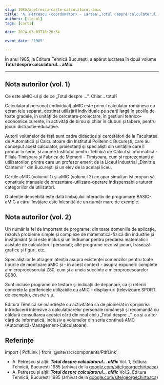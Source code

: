 ```yaml
---
slug: 1985/apetrescu-carte-calculatorul-amic
title: 'A. Petrescu (coordonator) - Cartea „Totul despre calculatorul... aMic”'
authors: [ilg-ul]
tags: [carti]

date: 2024-03-03T18:26:34

event_date: '1985'

---
```


În anul 1985, la Editura Tehnică București, a apărut
lucrarea în două volume **Totul despre calculatorul... aMic**.

<!-- truncate -->

---

## Nota autorilor (vol. 1)

Ce este aMIC-ul și de ce „Totul despre ...”. Chiar... totul?

Calculatorul personal (individual) aMIC este primul calculator românesc cu ecran tele separat, destinat utilizării individuale pe scară largă în școlile de toate gradele, în unități de cercetare-proiectare, în gestiuni tehnico-economice curente, în activități de birou și chiar în cluburi și tabere, pentru jocuri distractiv-educative.

Autorii volumelor de față sunt cadre didactice și cercetători de la Facultatea de Automatică și Calculatoare din Institutul Politehnic București, care au conceput acest calculator, proiectanți și specialiști din unitățile care îl produc în serie, și anume Institutul pentru Tehnică de Calcul și Informatică - Filiala Timișoara și Fabrica de Memorii - Timișoara, cum și reprezentanți ai utilizatorilor, printre care un profesor emerit de la Liceul Industrial „Dimitrie Cantemir'' din București și un elev de la același liceu.

Cărțile aMIC (volumul 1) și aMIC (volumul 2) ce apar simultan își propun să constituie manuale de prezentare-utilizare-operare indispensabile tuturor categoriilor de utilizatori.

O atenție deosebită este dată limbajului interactiv de programare BASIC-aMIC a cărui învățare este înlesnită de un număr mare de exemple.

## Nota autorilor (vol. 2)

Un număr la fel de important de programe, din toate domeniile de aplicație, rezolvă probleme simple și complexe de matematică-fizică din industrie și învățământ (aici este inclus și un îndrumar pentru predarea matematicii asistate de calculatorul personal); alte programe rezolvă jocuri, trasează grafice și figuri, etc.

Specialiștilor le atragem atenția asupra existenței comenzilor pentru toate tipurile de monitoare aMIC și - în acest context - asupra expunerii complete a microprocesorului Z80, cum și a uneia succinte a microprocesoarelor 8080.

Sunt incluse programe de testare și indicații de depanare, ca și referiri concrete la perifericele utilizabile cu aMIC - display-uri (televizoare SPORT, de exemplu), casete ș.a.

Editura Tehnică se mândrește cu activitatea sa de pionierat în sprijinirea introducerii intensive a calculatoarelor personale românești și recomandă cu căldură consultarea acestei cărți din noul ciclu „Totul despre...”, ca și a altor cărți de informatică, inclusiv a volumelor din seria continuă AMC (Automatică-Management-Calculatoare).

## Referințe

import { PdfLink } from '@site/src/components/PdfLink';

- A. Petrescu și alții: _**Totul despre calculatorul... aMic**_ Vol. 1, Editura Tehnică, București 1985 (arhivat de la [google.com/site/georgechirtoaca](https://sites.google.com/site/georgechirtoaca/documentation)) <PdfLink href="https://github.com/cronica-it/arhiva/releases/download/1985/apetrescu-totul-despre-calculatorul-personal-amic-vol-1.pdf"/>
- A. Petrescu și alții: _**Totul despre calculatorul... aMic**_ Vol.2, Editura Tehnică, București 1985 (arhivat de la [google.com/site/georgechirtoaca](https://sites.google.com/site/georgechirtoaca/documentation)) <PdfLink href="https://github.com/cronica-it/arhiva/releases/download/1985/apetrescu-totul-despre-calculatorul-personal-amic-vol-2.pdf"/>
